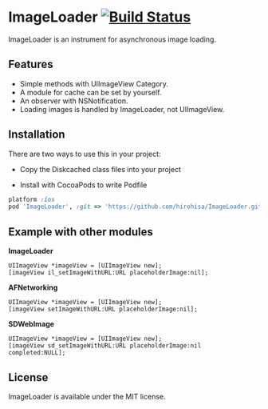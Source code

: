 ImageLoader [![Build Status](https://travis-ci.org/hirohisa/ImageLoader.png?branch=master)](https://travis-ci.org/hirohisa/ImageLoader)
===========

ImageLoader is an instrument for asynchronous image loading.

Features
----------

- Simple methods with UIImageView Category.
- A module for cache can be set by yourself.
- An observer with NSNotification.
- Loading images is handled by ImageLoader, not UIImageView.



Installation
----------

There are two ways to use this in your project:

- Copy the Diskcached class files into your project

- Install with CocoaPods to write Podfile
```ruby
platform :ios
pod 'ImageLoader', :git => 'https://github.com/hirohisa/ImageLoader.git'
```

Example with other modules
----------

**ImageLoader**

```objc
UIImageView *imageView = [UIImageView new];
[imageView il_setImageWithURL:URL placeholderImage:nil];
```

**AFNetworking**

```objc
UIImageView *imageView = [UIImageView new];
[imageView setImageWithURL:URL placeholderImage:nil];
```

**SDWebImage**

```objc
UIImageView *imageView = [UIImageView new];
[imageView sd_setImageWithURL:URL placeholderImage:nil completed:NULL];
```



## License

ImageLoader is available under the MIT license.


